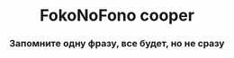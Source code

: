 <h1 align="center">FokoNoFono cooper</h1>
<h3 align="center">Запомните одну фразу, все будет, но не сразу</h3>
